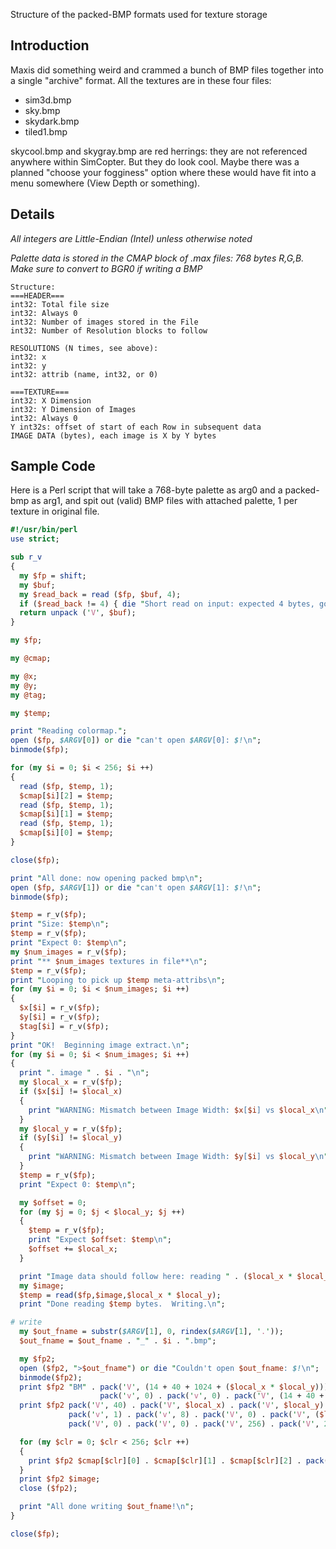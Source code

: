 Structure of the packed-BMP formats used for texture storage

## Introduction

Maxis did something weird and crammed a bunch of BMP files together into a single "archive" format.  All the textures are in these four files:

  * sim3d.bmp
  * sky.bmp
  * skydark.bmp
  * tiled1.bmp

skycool.bmp and skygray.bmp are red herrings: they are not referenced anywhere within SimCopter.  But they do look cool.  Maybe there was a planned "choose your fogginess" option where these would have fit into a menu somewhere (View Depth or something).

## Details

*All integers are Little-Endian (Intel) unless otherwise noted*

*Palette data is stored in the CMAP block of .max files: 768 bytes R,G,B.  Make sure to convert to BGR0 if writing a BMP*

```
Structure:
===HEADER===
int32: Total file size
int32: Always 0
int32: Number of images stored in the File
int32: Number of Resolution blocks to follow

RESOLUTIONS (N times, see above):
int32: x
int32: y
int32: attrib (name, int32, or 0)

===TEXTURE===
int32: X Dimension
int32: Y Dimension of Images
int32: Always 0
Y int32s: offset of start of each Row in subsequent data
IMAGE DATA (bytes), each image is X by Y bytes
```

## Sample Code

Here is a Perl script that will take a 768-byte palette as arg0 and a packed-bmp as arg1, and spit out (valid) BMP files with attached palette, 1 per texture in original file.

```perl
#!/usr/bin/perl
use strict;

sub r_v
{
  my $fp = shift;
  my $buf;
  my $read_back = read ($fp, $buf, 4);
  if ($read_back != 4) { die "Short read on input: expected 4 bytes, got $read_back\n"; }
  return unpack ('V', $buf);
}

my $fp;

my @cmap;

my @x;
my @y;
my @tag;

my $temp;

print "Reading colormap.";
open ($fp, $ARGV[0]) or die "can't open $ARGV[0]: $!\n";
binmode($fp);

for (my $i = 0; $i < 256; $i ++)
{
  read ($fp, $temp, 1);
  $cmap[$i][2] = $temp;
  read ($fp, $temp, 1);
  $cmap[$i][1] = $temp;
  read ($fp, $temp, 1);
  $cmap[$i][0] = $temp;
}

close($fp);

print "All done: now opening packed bmp\n";
open ($fp, $ARGV[1]) or die "can't open $ARGV[1]: $!\n";
binmode($fp);

$temp = r_v($fp);
print "Size: $temp\n";
$temp = r_v($fp);
print "Expect 0: $temp\n";
my $num_images = r_v($fp);
print "** $num_images textures in file**\n";
$temp = r_v($fp);
print "Looping to pick up $temp meta-attribs\n";
for (my $i = 0; $i < $num_images; $i ++)
{
  $x[$i] = r_v($fp);
  $y[$i] = r_v($fp);
  $tag[$i] = r_v($fp);
}
print "OK!  Beginning image extract.\n";
for (my $i = 0; $i < $num_images; $i ++)
{
  print ". image " . $i . "\n";
  my $local_x = r_v($fp);
  if ($x[$i] != $local_x)
  {
    print "WARNING: Mismatch between Image Width: $x[$i] vs $local_x\n";
  }
  my $local_y = r_v($fp);
  if ($y[$i] != $local_y)
  {
    print "WARNING: Mismatch between Image Width: $y[$i] vs $local_y\n";
  }
  $temp = r_v($fp);
  print "Expect 0: $temp\n";

  my $offset = 0;
  for (my $j = 0; $j < $local_y; $j ++)
  {
    $temp = r_v($fp);
    print "Expect $offset: $temp\n";
    $offset += $local_x;
  }

  print "Image data should follow here: reading " . ($local_x * $local_y) . " bytes\n";
  my $image;
  $temp = read($fp,$image,$local_x * $local_y);
  print "Done reading $temp bytes.  Writing.\n";

# write
  my $out_fname = substr($ARGV[1], 0, rindex($ARGV[1], '.'));
  $out_fname = $out_fname . "_" . $i . ".bmp";

  my $fp2;
  open ($fp2, ">$out_fname") or die "Couldn't open $out_fname: $!\n";
  binmode($fp2);
  print $fp2 "BM" . pack('V', (14 + 40 + 1024 + ($local_x * $local_y))) .
                    pack('v', 0) . pack('v', 0) . pack('V', (14 + 40 + 1024));
  print $fp2 pack('V', 40) . pack('V', $local_x) . pack('V', $local_y) .
             pack('v', 1) . pack('v', 8) . pack('V', 0) . pack('V', ($local_x * $local_y)) .
             pack('V', 0) . pack('V', 0) . pack('V', 256) . pack('V', 256);

  for (my $clr = 0; $clr < 256; $clr ++)
  {
    print $fp2 $cmap[$clr][0] . $cmap[$clr][1] . $cmap[$clr][2] . pack('C', 0);
  }
  print $fp2 $image;
  close ($fp2);

  print "All done writing $out_fname!\n";
}

close($fp);
```